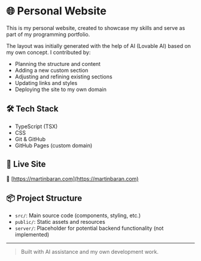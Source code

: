 # 🌐 Personal Website

This is my personal website, created to showcase my skills and serve as part of my programming portfolio.

The layout was initially generated with the help of AI (Lovable AI) based on my own concept. I contributed by:

- Planning the structure and content
- Adding a new custom section
- Adjusting and refining existing sections
- Updating links and styles
- Deploying the site to my own domain

## 🛠️ Tech Stack

- TypeScript (TSX)
- CSS
- Git & GitHub
- GitHub Pages (custom domain)

## 🚀 Live Site

🔗 [https://martinbaran.com](https://martinbaran.com)  

## 📦 Project Structure

- `src/`: Main source code (components, styling, etc.)
- `public/`: Static assets and resources
- `server/`: Placeholder for potential backend functionality (not implemented)

---

> Built with AI assistance and my own development work.
